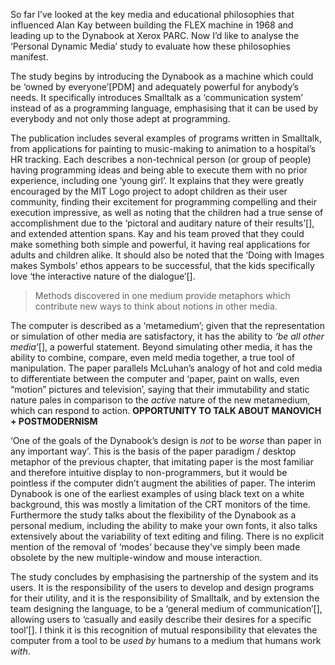 ﻿So far I’ve looked at the key media and educational philosophies that influenced Alan Kay between building the FLEX machine in 1968 and leading up to the Dynabook at Xerox PARC. Now I’d like to analyse the ‘Personal Dynamic Media’ study to evaluate how these philosophies manifest.

The study begins by introducing the Dynabook as a machine which could be ‘owned by everyone’[PDM] and adequately powerful for anybody’s needs. It specifically introduces Smalltalk as a ‘communication system’ instead of as a programming language, emphasising that it can be used by everybody and not only those adept at programming.

The publication includes several examples of programs written in Smalltalk, from applications for painting to music-making to animation to a hospital’s HR tracking. Each describes a non-technical person (or group of people) having programming ideas and being able to execute them with no prior experience, including one ‘young girl’. It explains that they were greatly encouraged by the MIT Logo project to adopt children as their user community, finding their excitement for programming compelling and their execution impressive, as well as noting that the children had a true sense of accomplishment due to the ‘pictoral and auditary nature of their results’[], and extended attention spans. Kay and his team proved that they could make something both simple and powerful, it having real applications for adults and children alike. It should also be noted that the ‘Doing with Images makes Symbols’ ethos appears to be successful, that the kids specifically love ‘the interactive nature of the dialogue’[].

> Methods discovered in one medium provide metaphors which contribute new ways to think about notions in other media.

The computer is described as a ‘metamedium’; given that the representation or simulation of other media are satisfactory, it has the ability to _‘be all other media’_[], a powerful statement. Beyond simulating other media, it has the ability to combine, compare, even meld media together, a true tool of manipulation. The paper parallels McLuhan’s analogy of hot and cold media to differentiate between the computer and ‘paper, paint on walls, even “motion” pictures and television’, saying that their immutability and static nature pales in comparison to the _active_ nature of the new metamedium, which can respond to action. **OPPORTUNITY TO TALK ABOUT MANOVICH + POSTMODERNISM**

‘One of the goals of the Dynabook’s design is _not_ to be _worse_ than paper in any important way’. This is the basis of the paper paradigm / desktop metaphor of the previous chapter, that imitating paper is the most familiar and therefore intuitive display to non-programmers, but it would be pointless if the computer didn’t augment the abilities of paper. The interim Dynabook is one of the earliest examples of using black text on a white background, this was mostly a limitation of the CRT monitors of the time. Furthermore the study talks about the flexibility of the Dynabook as a personal medium, including the ability to make your own fonts, it also talks extensively about the variability of text editing and filing. There is no explicit mention of the removal of ‘modes’ because they’ve simply been made obsolete by the new multiple-window and mouse interaction.

The study concludes by emphasising the partnership of the system and its users. It is the responsibility of the users to develop and design programs for their utility, and it is the responsibility of Smalltalk, and by extension the team designing the language, to be a ‘general medium of communication’[], allowing users to ‘casually and easily describe their desires for a specific tool’[]. I think it is this recognition of mutual responsibility that elevates the computer from a tool to be _used by_ humans to a medium that humans work _with_.

